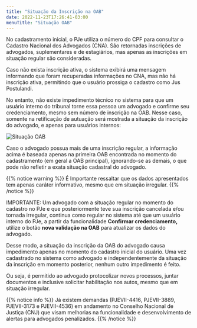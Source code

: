 ```yaml
---
title: "Situação da Inscrição na OAB"
date: 2022-11-23T17:26:41-03:00
menuTitle: "Situação OAB"
---
```


No cadastramento inicial, o PJe utiliza o número do CPF para consultar o Cadastro Nacional dos Advogados (CNA). São retornadas inscrições de advogados, suplementares e de estagiários, mas apenas as inscrições em situação regular são consideradas.

Caso não exista inscrição ativa, o sistema exibirá uma mensagem informando que foram recuperadas informações no CNA, mas não há inscrição ativa, permitindo que o usuário prossiga o cadastro como Jus Postulandi.

No entanto, não existe impedimento técnico no sistema para que um usuário interno do tribunal torne essa pessoa um advogado e confirme seu credenciamento, mesmo sem número de inscrição na OAB. Nesse caso, somente na retificação de autuação será mostrada a situação da inscrição do advogado, e apenas para usuários internos:

![Situação OAB](/imagens/situacao_adv_tela_retificacao.png)

Caso o advogado possua mais de uma inscrição regular, a informação acima é baseada apenas na primeira OAB encontrada no momento do cadastramento (em geral a OAB principal), ignorando-se as demais, o que pode não refletir a exata situação cadastral do advogado.

{{% notice warning %}}
É Importante ressaltar que os dados apresentados tem apenas caráter informativo, mesmo que em situação irregular.
{{% /notice %}}

IMPORTANTE: Um advogado com a situação regular no momento do cadastro no PJe e que posteriormente teve sua inscrição cancelada e/ou tornada irregular, continua como regular no sistema até que um usuário interno do PJe, a partir da funcionalidade **Confirmar credenciamento,** utilize o botão **nova validação na OAB** para atualizar os dados do advogado.

Desse modo, a situação da inscrição da OAB do advogado causa impedimento apenas no momento do cadastro inicial do usuário. Uma vez cadastrado no sistema como advogado e independentemente da situação da inscrição em momento posterior, nenhum outro impedimento é feito.

Ou seja, é permitido ao advogado protocolizar novos processos, juntar documentos e inclusive solicitar habilitação nos autos, mesmo que em situação irregular.

{{% notice info %}}
Já existem demandas (PJEVII-4416, PJEVII-3889, PJEVII-3173 e PJEVII-4536) em andamento no Conselho Nacional de Justiça (CNJ) que visam melhorias na funcionalidade e desenvolvimento de alertas para advogados penalizados.
{{% /notice %}}
